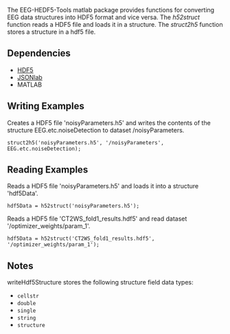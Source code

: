 The EEG-HEDF5-Tools matlab package provides functions for converting EEG data structures into HDF5 format and vice versa. The *h52struct* function reads a HDF5 file and loads it in a structure. The *struct2h5* function stores a structure in a hdf5 file. 

## Dependencies
* [HDF5](http://www.hdfgroup.org/HDF5/)
* [JSONlab](https://www.mathworks.com/matlabcentral/fileexchange/33381-jsonlab--a-toolbox-to-encode-decode-json-files)
* MATLAB 

## Writing Examples

Creates a HDF5 file 'noisyParameters.h5' and writes the contents of the structure EEG.etc.noiseDetection to dataset /noisyParameters.

`struct2h5('noisyParameters.h5', '/noisyParameters', EEG.etc.noiseDetection);`

## Reading Examples

Reads a HDF5 file 'noisyParameters.h5' and loads it into a structure 'hdf5Data'.

`hdf5Data = h52struct('noisyParameters.h5');`

Reads a HDF5 file 'CT2WS_fold1_results.hdf5' and read dataset '/optimizer_weights/param_1'.

`hdf5Data = h52struct('CT2WS_fold1_results.hdf5', '/optimizer_weights/param_1');`

## Notes
writeHdf5Structure stores the following structure field data types:
* `cellstr`
* `double`
* `single`
* `string`
* `structure` 
